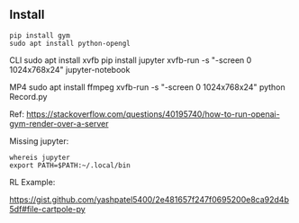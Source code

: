 ## Install

	pip install gym
	sudo apt install python-opengl

CLI
	sudo apt install xvfb
	pip install jupyter
	xvfb-run -s "-screen 0 1024x768x24" jupyter-notebook

MP4
	sudo apt install ffmpeg
	xvfb-run -s "-screen 0 1024x768x24" python Record.py

Ref:
https://stackoverflow.com/questions/40195740/how-to-run-openai-gym-render-over-a-server

Missing jupyter:

	whereis jupyter
	export PATH=$PATH:~/.local/bin

RL Example:

https://gist.github.com/yashpatel5400/2e481657f247f0695200e8ca92d4b5df#file-cartpole-py
